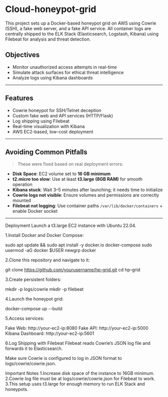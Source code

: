 # Cloud-honeypot-grid

This project sets up a Docker-based honeypot grid on AWS using Cowrie (SSH), a fake web server, and a fake API service. All container logs are centrally shipped to the ELK Stack (Elasticsearch, Logstash, Kibana) using Filebeat for analysis and threat detection.

## Objectives

- Monitor unauthorized access attempts in real-time
- Simulate attack surfaces for ethical threat intelligence
- Analyze logs using Kibana dashboards

---

## Features

- Cowrie honeypot for SSH/Telnet deception
- Custom fake web and API services (HTTP/Flask)
- Log shipping using Filebeat
- Real-time visualization with Kibana
- AWS EC2-based, low-cost deployment

---

## Avoiding Common Pitfalls

> These were fixed based on real deployment errors:

- **Disk Space**: EC2 volume set to **16 GB minimum**
- **t2.micro too slow**: Use at least **t3.large (8GB RAM)** for smooth operation
- **Kibana stuck**: Wait 3–5 minutes after launching; it needs time to initialize
- **Cowrie logs not visible**: Ensure volumes and permissions are correctly mounted
- **Filebeat not logging**: Use container paths `/var/lib/docker/containers` + enable Docker socket

---

Deployment
Launch a t3.large EC2 instance with Ubuntu 22.04.

1.Install Docker and Docker Compose:

sudo apt update && sudo apt install -y docker.io docker-compose
sudo usermod -aG docker $USER
newgrp docker

2.Clone this repository and navigate to it:

git clone https://github.com/yourusername/hp-grid.git
cd hp-grid

3.Create persistent folders:

mkdir -p logs/cowrie
mkdir -p filebeat

4.Launch the honeypot grid:

docker-compose up --build

5.Access services:

Fake Web: http://your-ec2-ip:8080
Fake API: http://your-ec2-ip:5000
Kibana Dashboard: http://your-ec2-ip:5601

6.Log Shipping with Filebeat
Filebeat reads Cowrie’s JSON log file and forwards it to Elasticsearch.

Make sure Cowrie is configured to log in JSON format to logs/cowrie/cowrie.json.

Important Notes
1.Increase disk space of the instance to 16GB minimum.
2.Cowrie log file must be at logs/cowrie/cowrie.json for Filebeat to work.
3.This setup uses t3.large for enough memory to run ELK Stack and honeypots.
